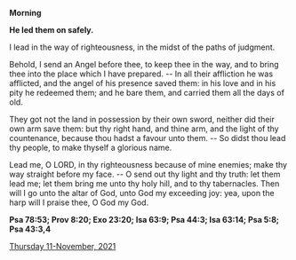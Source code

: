 **Morning**

**He led them on safely.**
 
I lead in the way of righteousness, in the midst of the paths of judgment.
 
Behold, I send an Angel before thee, to keep thee in the way, and to bring thee into the place which I have prepared. -- In all their affliction he was afflicted, and the angel of his presence saved them: in his love and in his pity he redeemed them; and he bare them, and carried them all the days of old.
 
They got not the land in possession by their own sword, neither did their own arm save them: but thy right hand, and thine arm, and the light of thy countenance, because thou hadst a favour unto them. -- So didst thou lead thy people, to make thyself a glorious name.
 
Lead me, O LORD, in thy righteousness because of mine enemies; make thy way straight before my face. -- O send out thy light and thy truth: let them lead me; let them bring me unto thy holy hill, and to thy tabernacles. Then will I go unto the altar of God, unto God my exceeding joy: yea, upon the harp will I praise thee, O God my God.  

**Psa 78:53; Prov 8:20; Exo 23:20; Isa 63:9; Psa 44:3; Isa 63:14; Psa 5:8; Psa 43:3,4**

[Thursday 11-November, 2021](https://t.me/daily_light)
